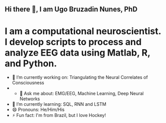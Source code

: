 ## Hi there 👋, I am Ugo Bruzadin Nunes, PhD

# I am a computational neuroscientist. I develop scripts to process and analyze EEG data using Matlab, R, and Python. 

<!--
**UgoBruzadin/UgoBruzadin** is a ✨ _special_ ✨ repository because its `README.md` (this file) appears on your GitHub profile.

Here are some ideas to get you started:

- 🔭 I’m currently working on ...
- 🌱 I’m currently learning ...
- 👯 I’m looking to collaborate on ...
- 🤔 I’m looking for help with ...
- 💬 Ask me about ...
- 📫 How to reach me: ...
- 😄 Pronouns: ...
- ⚡ Fun fact: ...
-->

- 🔭 I’m currently working on: Triangulating the Neural Correlates of Consciousness
- - 💬 Ask me about: EMG/EEG, Machine Learning, Deep Neural Networks
- 🌱 I’m currently learning: SQL, RNN and LSTM
- 😄 Pronouns: He/Him/His
- ⚡ Fun fact: I'm from Brazil, but I love Hockey!
